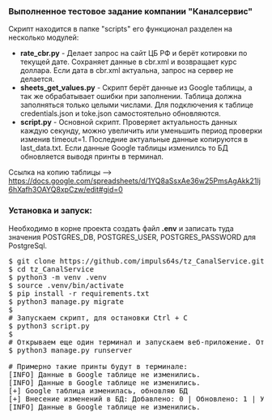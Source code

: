 ### Выполненное тестовое задание компании "Каналсервис"

Скрипт находится в папке "scripts" его функционал разделен на несколько модулей:

<ul>
  <li><b>rate_cbr.py</b> - Делает запрос на сайт ЦБ РФ и берёт котировки по текущей дате. Сохраняет данные в cbr.xml и возвращает курс доллара. Если дата в cbr.xml актуальна, запрос на сервер не делается.</li>
  <li><b>sheets_get_values.py</b> - Скрипт берёт данные из Google таблицы, а так же обрабатывает ошибки при заполнении. Таблица должна заполняться только целыми              числами. Для подключения к таблице credentials.json и toke.json самостоятельно обновляются.</li>
  <li><b>script.py</b> - Основной скрипт. Проверяет актуальность данных каждую секунду, можно увеличить или уменьшить период проверки изменив timeout=1. Последние актуальные данные копируются в last_data.txt. Если данные Google таблицы изменилсь то БД обновляется выводя принты в терминал.</li>
</ul>

Cсылка на копию таблицы --> https://docs.google.com/spreadsheets/d/1YQ8aSsxAe36w25PmsAgAkk21Ij6hXafh3OAYQ8xpCzw/edit#gid=0

### Установка и запуск:

Необходимо в корне проекта создать файл <b>.env</b> и записать туда значения POSTGRES_DB, POSTGRES_USER, POSTGRES_PASSWORD для PostgreSql.

<pre>
$ git clone https://github.com/impuls64s/tz_CanalService.git
$ cd tz_CanalService
$ python3 -m venv .venv
$ source .venv/bin/activate
$ pip install -r requirements.txt
$ python3 manage.py migrate
$
# Запускаем скрипт, для остановки Ctrl + C
$ python3 script.py
$
# Открываем еще один терминал и запускаем веб-приложение. Открываем http://127.0.0.1:8000/ и видим таблицу из БД
$ python3 manage.py runserver

# Примерно такие принты будут в терминале:
[INFO] Данные в Google таблице не изменились.
[INFO] Данные в Google таблице не изменились.
[+] Google таблица изменилась, обновляю БД
[+] Внесение изменений в БД: Добавлено: 0 | Обновлено: 1 | Удалено: 0 записи.
[INFO] Данные в Google таблице не изменились.
</pre>
